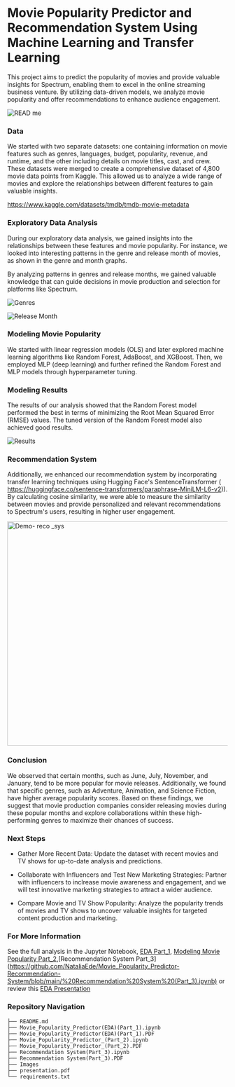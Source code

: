 # Movie Popularity Predictor and Recommendation System Using Machine Learning and Transfer Learning

This project aims to predict the popularity of movies and provide valuable insights for Spectrum, enabling them to excel in the online streaming business venture. By utilizing data-driven models, we analyze movie popularity and offer recommendations to enhance audience engagement.

![READ me](https://github.com/NataliaEde/Movie_Popularity_Predictor-Recommendation-System/assets/44559346/80f93248-4a3c-4186-939f-b57647a4a75b)

### Data
We started with two separate datasets: one containing information on movie features such as genres, languages, budget, popularity, revenue, and runtime, and the other including details on movie titles, cast, and crew. These datasets were merged to create a comprehensive dataset of 4,800 movie data points from Kaggle. This allowed us to analyze a wide range of movies and explore the relationships between different features to gain valuable insights.

https://www.kaggle.com/datasets/tmdb/tmdb-movie-metadata

### Exploratory Data Analysis

During our exploratory data analysis, we gained insights into the relationships between these features and movie popularity. For instance, we looked into  interesting patterns in the genre and release month of movies, as shown in the genre and month graphs.

By analyzing patterns in genres and release months, we gained valuable knowledge that can guide decisions in movie production and selection for platforms like Spectrum.

![Genres](https://github.com/NataliaEde/Movie_Popularity_Predictor-Recommendation-System/assets/44559346/cb349067-b872-4b3a-90e8-388a9912797d)



![Release Month](https://github.com/NataliaEde/Movie_Popularity_Predictor-Recommendation-System/assets/44559346/33a9f8ca-f3f3-4c05-b802-74f3c7320cd9)



### Modeling Movie Popularity

We started with linear regression models (OLS) and later explored machine learning algorithms like Random Forest, AdaBoost, and XGBoost. Then, we employed MLP (deep learning) and further refined the Random Forest and MLP models through hyperparameter tuning.

### Modeling Results

The results of our analysis showed that the Random Forest model performed the best in terms of minimizing the Root Mean Squared Error (RMSE) values. The tuned version of the Random Forest model also achieved good results.

![Results](https://github.com/NataliaEde/Movie_Popularity_Predictor-Recommendation-System/assets/44559346/c06f5715-e88f-4a87-b0d2-9fa1c059c6fb)

### Recommendation System

Additionally, we enhanced our recommendation system by incorporating transfer learning techniques using Hugging Face's SentenceTransformer ( https://huggingface.co/sentence-transformers/paraphrase-MiniLM-L6-v2)). By calculating cosine similarity, we were able to measure the similarity between movies and provide personalized and relevant recommendations to Spectrum's users, resulting in higher user engagement.

<img width="512" alt="Demo- reco _sys" src="https://github.com/NataliaEde/Movie_Popularity_Predictor-Recommendation-System/assets/44559346/c94379a0-0be3-407a-bcdb-ca5da610564c">


### Conclusion

We observed that certain months, such as June, July, November, and January, tend to be more popular for movie releases. Additionally, we found that specific genres, such as Adventure, Animation, and Science Fiction, have higher average popularity scores. Based on these findings, we suggest that movie production companies consider releasing movies during these popular months and explore collaborations within these high-performing genres to maximize their chances of success.



### Next Steps

* Gather More Recent Data: Update the dataset with recent movies and TV shows for up-to-date analysis and predictions.

* Collaborate with Influencers and Test New Marketing Strategies: Partner with influencers to inclrease movie awareness and engagement, and we will  test innovative marketing strategies to attract a wider audience.

* Compare Movie and TV Show Popularity: Analyze the popularity trends of movies and TV shows to uncover valuable insights for targeted content production and marketing.


### For More Information

See the full analysis in the Jupyter Notebook, [EDA Part_1](https://github.com/NataliaEde/Movie_Popularity_Predictor-Recommendation-System/blob/main/Movie_Popularity_Predictor(EDA)(Part_1).ipynb), [Modeling Movie Popularity Part_2](https://github.com/NataliaEde/Movie_Popularity_Predictor-Recommendation-System/blob/main/Movie_Popularity_Predictor_(Part_2).ipynb),[Recommendation System Part_3](https://github.com/NataliaEde/Movie_Popularity_Predictor-Recommendation-System/blob/main/%20Recommendation%20System%20(Part_3).ipynb) or review this [EDA Presentation](https://github.com/NataliaEde/Movie_Popularity_Predictor-Recommendation-System/blob/main/presentation.pdf)

### Repository Navigation
```)
├── README.md
├── Movie_Popularity_Predictor(EDA)(Part_1).ipynb
├── Movie_Popularity_Predictor(EDA)(Part_1).PDF
├── Movie_Popularity_Predictor_(Part_2).ipynb
├── Movie_Popularity_Predictor_(Part_2).PDF
├── Recommendation System(Part_3).ipynb
├── Recommendation System(Part_3).PDF
├── Images
├── presentation.pdf
└── requirements.txt



